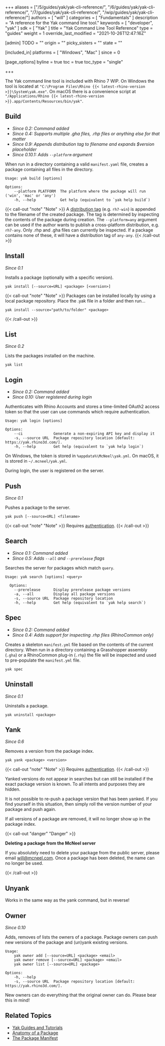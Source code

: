 +++
aliases = ["/5/guides/yak/yak-cli-reference/", "/6/guides/yak/yak-cli-reference/", "/7/guides/yak/yak-cli-reference/", "/wip/guides/yak/yak-cli-reference/"]
authors = [ "will" ]
categories = [ "Fundamentals" ]
description = "A reference for the Yak command line tool."
keywords = [ "developer", "yak" ]
sdk = [ "Yak" ]
title = "Yak Command Line Tool Reference"
type = "guides"
weight = 1
override_last_modified = "2021-10-26T12:47:16Z"

[admin]
TODO = ""
origin = ""
picky_sisters = ""
state = ""

[included_in]
platforms = [ "Windows", "Mac" ]
since = 0

[page_options]
byline = true
toc = true
toc_type = "single"

+++

The Yak command line tool is included with Rhino 7 WIP. On Windows the tool is located at `"C:\Program Files\Rhino {{< latest-rhino-version >}}\System\yak.exe"`. On macOS there is a convenience script at `"/Applications/Rhino {{< latest-rhino-version >}}.app/Contents/Resources/bin/yak"`.



## Build

* _Since 0.2: Command added_
* _Since 0.4: Supports multiple .gha files, .rhp files or anything else for that matter_
* _Since 0.9: Appends distribution tag to filename and expands $version placeholder_
* _Since 0.10.1: Adds `--platform` argument_

When run in a directory containing a valid `manifest.yaml` file, creates a package containing all files in the directory.

```commandline
Usage: yak build [options]

Options:
    --platform PLATFORM  The platform where the package will run ('win', 'mac' or 'any')
    -h, --help           Get help (equivalent to `yak help build`)
```

{{< call-out "note" "Note" >}}
  A <a class="alert-link" href="../the-anatomy-of-a-package#distributions">distribution tag</a> (e.g. <code>rh7-win</code>) is appended to the filename of the created package. The tag is determined by inspecting the contents of the package during creation. The <code>--platform=any</code> argument can be used if the author wants to publish a cross-platform distribution, e.g. <code>rh7-any</code>. Only .rhp and .gha files can currently be inspected. If a package contains none of these, it will have a distribution tag of <code>any-any</code>.
{{< /call-out >}}

<!-- During the build, the component GUID is extracted to help with searching for the package later. -->

## Install

_Since 0.1_

Installs a package (optionally with a specific version).

```commandline
yak install [--source=URL] <package> [<version>]
```

{{< call-out "note" "Note" >}}
  Packages can be installed locally by using a local package repository. Place the .yak file in a folder and then run...
  <pre><code>yak install --source="path/to/folder" &lt;package&gt;</code></pre>
{{< /call-out >}}

## List

_Since 0.2_

Lists the packages installed on the machine.

```commandline
yak list
```

## Login

* _Since 0.2: Command added_
* _Since 0.10: User registered during login_

Authenticates with Rhino Accounts and stores a time-limited OAuth2 access token so that the user can use commands which require authentication.

```commandline
Usage: yak login [options]

Options:
    --ci              Generate a non-expiring API key and display it
    -s, --source URL  Package repository location [default: https://yak.rhino3d.com/].
    -h, --help        Get help (equivalent to `yak help login`)
```

On Windows, the token is stored in `%appdata%\McNeel\yak.yml`. On macOS, it is stored in `~/.mcneel/yak.yml`.

During login, the user is registered on the server.

## Push

_Since 0.1_

Pushes a package to the server.

```commandline
yak push [--source=URL] <filename>
```

{{< call-out "note" "Note" >}}
  Requires <a class="alert-link" href="#login">authentication</a>.
{{< /call-out >}}

## Search

* _Since 0.1: Command added_
* _Since 0.5: Adds `--all` and `--prerelease` flags_

Searches the server for packages which match `query`.

```commandline
Usage: yak search [options] <query>

  Options:
    --prerelease      Display prerelease package versions
    -a, --all         Display all package versions
    -s, --source URL  Package repository location
    -h, --help        Get help (equivalent to `yak help search`)
```

## Spec

* _Since 0.2: Command added_
* _Since 0.4: Adds support for inspecting .rhp files (RhinoCommon only)_

Creates a skeleton `manifest.yml` file based on the contents of the current directory.
When run in a directory containing a Grasshopper assembly (`.gha`) or a RhinoCommon
plug-in (`.rhp`) the file will be inspected and used to pre-populate the `manifest.yml`
file.

```commandline
yak spec
```

## Uninstall

_Since 0.1_

Uninstalls a package.

```commandline
yak uninstall <package>
```
<!-- deactivation fallback removed in v0.6-->
<!-- {{< call-out "note" "Note" >}}
  Since 0.3, Yak will attempt to remove the package from the machine. If this isn't possible -- likely because Rhino is running -- then the package will be <em>deactivated</em> instead.
{{< /call-out >}} -->

## Yank

_Since 0.6_

Removes a version from the package index.

```commandline
yak yank <package> <version>
```

{{< call-out "note" "Note" >}}
  Requires <a class="alert-link" href="#login">authentication</a>.
{{< /call-out >}}

Yanked versions do not appear in searches but can still be installed if the exact package version is known. To all intents and purposes they are hidden.

It is not possible to re-push a package version that has been yanked. If you find yourself in this situation, then simply roll the version number of your package and push again.

If all versions of a package are removed, it will no longer show up in the package index.

{{< call-out "danger" "Danger" >}}
  <p><strong>Deleting a package from the McNeel server</strong></p>
  <p>If you absolutely need to delete your package from the public server, please email <a href="mailto:will@mcneel.com">will@mcneel.com</a>. Once a package has been deleted, the name can no longer be used.</p>
{{< /call-out >}}

## Unyank

Works in the same way as the yank command, but in reverse!

## Owner

_Since 0.10_

Adds, removes of lists the owners of a package. Package owners can push new versions of the package and (un)yank existing versions.

```commandline
Usage:
    yak owner add [--source=URL] <package> <email>
    yak owner remove [--source=URL] <package> <email>
    yak owner list [--source=URL] <package>
    
Options:
    -h, --help
    -s, --source URL  Package repository location [default: https://yak.rhino3d.com/].
```

New owners can do everything that the original owner can do. Please bear this in mind!

## Related Topics

- [Yak Guides and Tutorials](/guides/yak/)
- [Anatomy of a Package](/guides/yak/the-anatomy-of-a-package/)
- [The Package Manifest](/guides/yak/the-package-manifest/)
